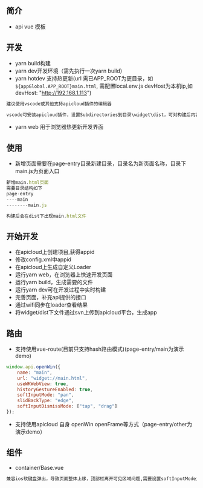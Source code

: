 ## 简介
- api vue 模板

## 开发
- yarn build构建
- yarn dev开发环境（需先执行一次yarn build）
- yarn hotdev 支持热更新(url 需已APP_ROOT为更目录，如`${appGlobal.APP_ROOT}main.html`, 需配置local.env.js devHost为本机ip,如devHost: "http://192.168.1.113")
```txt
建议使用vscode或其他支持apicloud插件的编辑器

vscode可安装apicloud插件，设置Subdirectories到目录\widget\dist，可对构建后内容进行wifi同步
```
- yarn web 用于浏览器热更新开发界面

## 使用
- 新增页面需要在page-entry目录新建目录，目录名为新页面名称，目录下main.js为页面入口
```js
新增main.html页面
需要目录结构如下
page-entry
----main
--------main.js

构建后会在dist下出现main.html文件
```

## 开始开发
- 在apicloud上创建项目,获得appid
- 修改config.xml中appid
- 在apicloud上生成自定义Loader
- 运行yarn web，在浏览器上快速开发页面
- 运行yarn build，生成需要的文件
- 运行yarn dev可在开发过程中实时构建
- 完善页面，补充api提供的接口
- 通过wifi同步在loader查看结果
- 将widget/dist下文件通过svn上传到apicloud平台，生成app

## 路由
- 支持使用vue-route(目前只支持hash路由模式)(page-entry/main为演示demo)
```js
window.api.openWin({
    name: "main",
    url: "widget://main.html",
    useWKWebView: true,
    historyGestureEnabled: true,
    softInputMode: "pan",
    slidBackType: "edge",
    softInputDismissMode: ["tap", "drag"]
});
```
- 支持使用apicloud 自身 openWin openFrame等方式（page-entry/other为演示demo）

## 组件
- container/Base.vue
```txt
兼容ios软键盘弹出，导致页面整体上移，顶部栏离开可见区域问题,需要设置softInputMode为"pan"
```